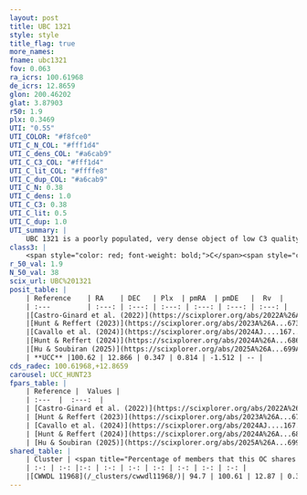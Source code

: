 ```yaml
---
layout: post
title: UBC 1321
style: style
title_flag: true
more_names: 
fname: ubc1321
fov: 0.063
ra_icrs: 100.61968
de_icrs: 12.8659
glon: 200.46202
glat: 3.87903
r50: 1.9
plx: 0.3469
UTI: "0.55"
UTI_COLOR: "#f8fce0"
UTI_C_N_COL: "#fff1d4"
UTI_C_dens_COL: "#a6cab9"
UTI_C_C3_COL: "#fff1d4"
UTI_C_lit_COL: "#ffffe8"
UTI_C_dup_COL: "#a6cab9"
UTI_C_N: 0.38
UTI_C_dens: 1.0
UTI_C_C3: 0.38
UTI_C_lit: 0.5
UTI_C_dup: 1.0
UTI_summary: |
    UBC 1321 is a poorly populated, very dense object of low C3 quality. It was recently reported but it is moderately studied in the literature. This object shares a large percentage of members with a later reported entry.
class3: |
    <span style="color: red; font-weight: bold;">C</span><span style="color: #FFC300; font-weight: bold;">B</span>
r_50_val: 1.9
N_50_val: 38
scix_url: UBC%201321
posit_table: |
    | Reference    | RA    | DEC   | Plx  | pmRA  | pmDE   |  Rv  |
    | :---         | :---: | :---: | :---: | :---: | :---: | :---: |
    |[Castro-Ginard et al. (2022)](https://scixplorer.org/abs/2022A%26A...661A.118C) | 100.62 | 12.88 | 0.35 | 0.84 | -1.5 | -- |
    |[Hunt & Reffert (2023)](https://scixplorer.org/abs/2023A%26A...673A.114H) | 100.623 | 12.862 | 0.346 | 0.822 | -1.502 | -- |
    |[Cavallo et al. (2024)](https://scixplorer.org/abs/2024AJ....167...12C) | 100.621 | 12.863 | 0.344 | -- | -- | -- |
    |[Hunt & Reffert (2024)](https://scixplorer.org/abs/2024A%26A...686A..42H) | 100.623 | 12.862 | 0.346 | 0.822 | -1.502 | -- |
    |[Hu & Soubiran (2025)](https://scixplorer.org/abs/2025A%26A...699A.246H) | 100.621 | 12.863 | -- | -- | -- | -- |
    | **UCC** |100.62 | 12.866 | 0.347 | 0.814 | -1.512 | -- | 
cds_radec: 100.61968,+12.8659
carousel: UCC_HUNT23
fpars_table: |
    | Reference |  Values |
    | :---  |  :---:  |
    | [Castro-Ginard et al. (2022)](https://scixplorer.org/abs/2022A%26A...661A.118C) | `AV=0.612, Dist=3172, logAge=8.065` |
    | [Hunt & Reffert (2023)](https://scixplorer.org/abs/2023A%26A...673A.114H) | `AV50=0.913, diffAV50=0.553, MOD50=12.06, logAge50=8.461` |
    | [Cavallo et al. (2024)](https://scixplorer.org/abs/2024AJ....167...12C) | `AV50=0.99, dMod50=12.03, logAge50=8.7, [Fe/H]50=0.04` |
    | [Hunt & Reffert (2024)](https://scixplorer.org/abs/2024A%26A...686A..42H) | `MassJ=206.288` |
    | [Hu & Soubiran (2025)](https://scixplorer.org/abs/2025A%26A...699A.246H) | `MA22=-0.06, MA23f=-0.35, MZ23=-0.23, MK24=-0.2, MF24=-0.07` |
shared_table: |
    | Cluster | <span title="Percentage of members that this OC shares with the ones listed">%</span>   | RA   | DEC   | Plx   | pmRA  | pmDE  | Rv | UTI |
    | :-: | :-: |:-: | :-: | :-: | :-: | :-: | :-: | :-: |
    |[CWWDL 11968](/_clusters/cwwdl11968/)| 94.7 | 100.61 | 12.87 | 0.34 | 0.82 | -1.51 | -- |0.06 |
---
```

